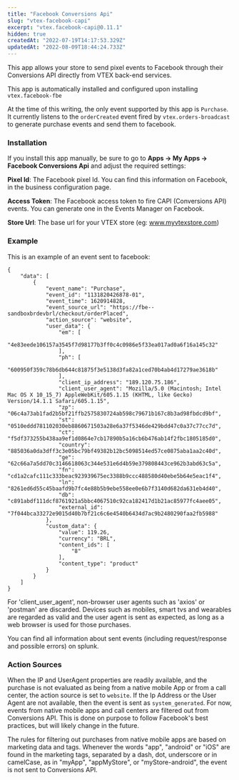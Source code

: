 ```yaml
---
title: "Facebook Conversions Api"
slug: "vtex-facebook-capi"
excerpt: "vtex.facebook-capi@0.11.1"
hidden: true
createdAt: "2022-07-19T14:17:53.329Z"
updatedAt: "2022-08-09T18:44:24.733Z"
---
```

This app allows your store to send pixel events to Facebook through their Conversions API directly from VTEX back-end services.

This app is automatically installed and configured upon installing `vtex.facebook-fbe`

At the time of this writing, the only event supported by this app is `Purchase`. It currently listens to the `orderCreated` event fired by `vtex.orders-broadcast` to generate purchase events and send them to facebook.

### Installation
If you install this app manually, be sure to go to **Apps -> My Apps -> Facebook Conversions Api** and adjust the required settings:

**Pixel Id**: The Facebook pixel Id. You can find this information on Facebook, in the business configuration page.

**Access Token**: The Facebook access token to fire CAPI (Conversions API) events. You can generate one in the Events Manager on Facebook.

**Store Url**: The base url for your VTEX store (eg: www.myvtexstore.com)

### Example

This is an example of an event sent to facebook:

```
{
    "data": [
        {
            "event_name": "Purchase",
            "event_id": "1131820426878-01",
            "event_time": 1620914828,
            "event_source_url": "https://fbe--sandboxbrdevbrl/checkout/orderPlaced",
            "action_source": "website",
            "user_data": {
                "em": [
                    "4e83eede106157a3545f7d98177b3ff0c4c0986e5f33ea017ad0a6f16a145c32"
                ],
                "ph": [
                    "600950f359c78b6db644c81875f3e5138d3fa82a1ced70b4ab4d17279ae3618b"
                ],
                "client_ip_address": "189.120.75.186",
                "client_user_agent": "Mozilla/5.0 (Macintosh; Intel Mac OS X 10_15_7) AppleWebKit/605.1.15 (KHTML, like Gecko) Version/14.1.1 Safari/605.1.15",
                "zp": "06c4a73ab1fad2b5bf21ffb2575830724ab598c79671b167c8b3ad98fbdcd9bf",
                "st": "0510eddd781102030eb8860671503a28e6a37f5346de429bdd47c0a37c77cc7d",
                "ct": "f5df373255b438aa9ef1d0864e7cb17890b5a16cb6b476ab14f2fbc1805185d0",
                "country": "885036a0da3dff3c3e05bc79bf49382b12bc5098514ed57ce0875aba1aa2c40d",
                "ge": "62c66a7a5dd70c3146618063c344e531e6d4b59e379808443ce962b3abd63c5a",
                "fn": "cd1a2cafc111c333beac923939675ec3388b9ccc488580d40ebe5b64e5eac1f4",
                "ln": "8261ed6d55c45baafd9b7fc4e88b5b9ebe558ee0e6b7f3140d682da631eb4d40",
                "db": "c891abdf111dcf8761921a5bbc4067510c92ca182417d1b21ac85977fc4aee05",
                "external_id": "7f044bca33272e9015d40b7bf21c6c6e4540b6434d7ac9b2480290faa2fb5988"
            },
            "custom_data": {
                "value": 119.26,
                "currency": "BRL",
                "content_ids": [
                    "8"
                ],
                "content_type": "product"
            }
        }
    ]
}
```

For 'client_user_agent', non-browser user agents such as 'axios' or 'postman' are discarded. Devices such as mobiles, smart tvs and wearables are regarded as valid and the user agent is sent as expected, as long as a web browser is used for those purchases.

You can find all information about sent events (including request/response and possible errors) on splunk.

### Action Sources

When the IP and UserAgent properties are readily available, and the purchase is not evaluated as being from a native mobile App or from a call center, the action source is set to `website`. If the Ip Address or the User Agent are not available, then the event is sent as `system_generated`. For now, events from native mobile apps and call centers are filtered out from Conversions API. This is done on purpose to follow Facebook's best practices, but will likely change in the future.

The rules for filtering out purchases from native mobile apps are based on marketing data and tags. Whenever the words "app", "android" or "iOS" are found in the marketing tags, separated by a dash, dot, underscore or in camelCase, as in "myApp", "appMyStore", or "myStore-android", the event is not sent to Conversions API.